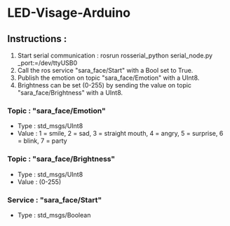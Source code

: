 # LED-Visage-Arduino

## Instructions :
1. Start serial communication : rosrun rosserial_python serial_node.py _port:=/dev/ttyUSB0  
2. Call the ros service "sara_face/Start" with a Bool set to True.  
3. Publish the emotion on topic "sara_face/Emotion" with a UInt8.   
4. Brightness can be set (0-255) by sending the value on topic "sara_face/Brightness" with a UInt8.  

### Topic : "sara_face/Emotion"
* Type : std_msgs/UInt8
* Value : 1 = smile, 2 = sad, 3 = straight mouth, 4 = angry, 5 = surprise, 6 = blink, 7 = party   

### Topic : "sara_face/Brightness"
* Type : std_msgs/UInt8
* Value : (0-255)

### Service : "sara_face/Start"
* Type : std_msgs/Boolean


